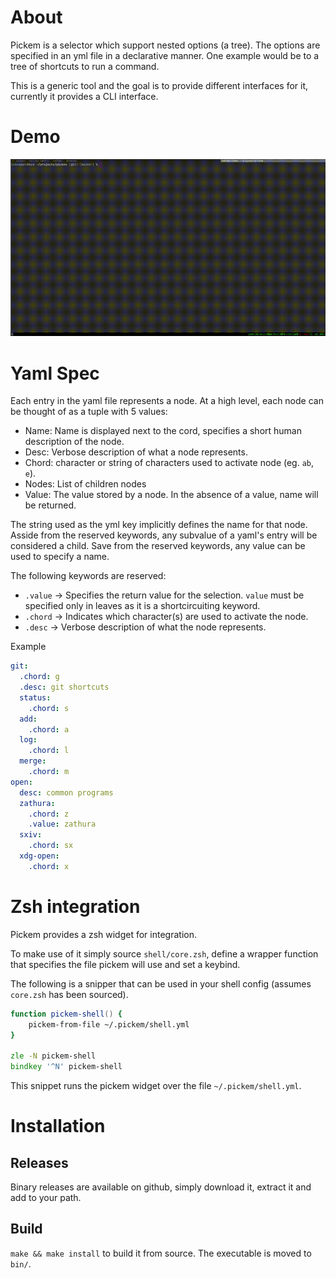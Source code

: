 # About
Pickem is a selector which support nested options (a tree).
The options are specified in an yml file in a declarative manner.
One example would be to a tree of shortcuts to run a command.

This is a generic tool and the goal is to provide different interfaces for it, currently it provides a CLI interface.

# Demo
![Demo pickem](resources/demo.gif)

# Yaml Spec
Each entry in the yaml file represents a node.
At a high level, each node can be thought of as a tuple with 5 values:
- Name: Name is displayed next to the cord, specifies a short human description of the node. 
- Desc: Verbose description of what a node represents.
- Chord: character or string of characters used to activate node (eg. `ab`, `e`).
- Nodes: List of children nodes
- Value: The value stored by a node. In the absence of a value, name will be returned.

The string used as the yml key implicitly defines the name for that node.
Asside from the reserved keywords, any subvalue of a yaml's entry will be considered a child.
Save from the reserved keywords, any value can be used to specify a name.

The following keywords are reserved:
- `.value` -> Specifies the return value for the selection. `value` must be specified only in leaves as it is a shortcircuiting keyword.
- `.chord` -> Indicates which character(s) are used to activate the node.
- `.desc` -> Verbose description of what the node represents.

Example
```yaml
git:
  .chord: g
  .desc: git shortcuts
  status:
    .chord: s
  add:
    .chord: a
  log:
    .chord: l
  merge:
    .chord: m
open:
  desc: common programs
  zathura:
    .chord: z
    .value: zathura
  sxiv:
    .chord: sx
  xdg-open:
    .chord: x
```

# Zsh integration
Pickem provides a zsh widget for integration.

To make use of it simply source `shell/core.zsh`, define a wrapper function that specifies the file pickem will use and set a keybind.

The following is a snipper that can be used in your shell config (assumes `core.zsh` has been sourced).

```zsh
function pickem-shell() {
    pickem-from-file ~/.pickem/shell.yml
}

zle -N pickem-shell 
bindkey '^N' pickem-shell
```
This snippet runs the pickem widget over the file `~/.pickem/shell.yml`.

# Installation

## Releases
Binary releases are available on github, simply download it, extract it and add to your path.

## Build
`make && make install` to build it from source.
The executable is moved to `bin/`.
